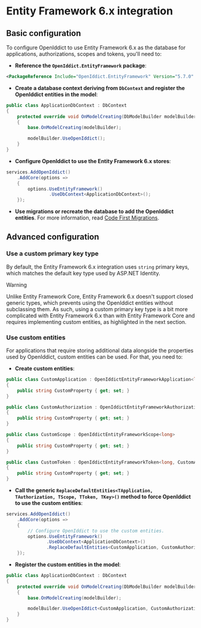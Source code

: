 # Entity Framework 6.x integration

## Basic configuration

To configure OpenIddict to use Entity Framework 6.x as the database for applications, authorizations, scopes and tokens, you'll need to:
  - **Reference the `OpenIddict.EntityFramework` package**:

  ```xml
  <PackageReference Include="OpenIddict.EntityFramework" Version="5.7.0" />
  ```

  - **Create a database context deriving from `DbContext` and register the OpenIddict entities in the model**:

  ```csharp
  public class ApplicationDbContext : DbContext
  {
      protected override void OnModelCreating(DbModelBuilder modelBuilder)
      {
          base.OnModelCreating(modelBuilder);

          modelBuilder.UseOpenIddict();
      }
  }
  ```

  - **Configure OpenIddict to use the Entity Framework 6.x stores**:

  ```csharp
  services.AddOpenIddict()
      .AddCore(options =>
      {
          options.UseEntityFramework()
                  .UseDbContext<ApplicationDbContext>();
      });
  ```

  - **Use migrations or recreate the database to add the OpenIddict entities**.
For more information, read [Code First Migrations](https://docs.microsoft.com/en-us/ef/ef6/modeling/code-first/migrations/).

## Advanced configuration

### Use a custom primary key type

By default, the Entity Framework 6.x integration uses `string` primary keys, which matches the default key type used by ASP.NET Identity.

> [!WARNING]
> Unlike Entity Framework Core, Entity Framework 6.x doesn't support closed generic types, which prevents using the OpenIddict entities
> without subclassing them. As such, using a custom primary key type is a bit more complicated with Entity Framework 6.x than with
> Entity Framework Core and requires implementing custom entities, as highlighted in the next section.

### Use custom entities

For applications that require storing additional data alongside the properties used by OpenIddict, custom entities can be used. For that, you need to:
  - **Create custom entities**:

  ```csharp
  public class CustomApplication : OpenIddictEntityFrameworkApplication<long, CustomAuthorization, CustomToken>
  {
      public string CustomProperty { get; set; }
  }

  public class CustomAuthorization : OpenIddictEntityFrameworkAuthorization<long, CustomApplication, CustomToken>
  {
      public string CustomProperty { get; set; }
  }

  public class CustomScope : OpenIddictEntityFrameworkScope<long>
  {
      public string CustomProperty { get; set; }
  }

  public class CustomToken : OpenIddictEntityFrameworkToken<long, CustomApplication, CustomAuthorization>
  {
      public string CustomProperty { get; set; }
  }
  ```

  - **Call the generic `ReplaceDefaultEntities<TApplication, TAuthorization, TScope, TToken, TKey>()` method to force OpenIddict to use the custom entities**:

  ```csharp
  services.AddOpenIddict()
      .AddCore(options =>
      {
          // Configure OpenIddict to use the custom entities.
          options.UseEntityFramework()
                 .UseDbContext<ApplicationDbContext>()
                 .ReplaceDefaultEntities<CustomApplication, CustomAuthorization, CustomScope, CustomToken, long>();
      });
  ```

  - **Register the custom entities in the model**:

  ```csharp
  public class ApplicationDbContext : DbContext
  {
      protected override void OnModelCreating(DbModelBuilder modelBuilder)
      {
          base.OnModelCreating(modelBuilder);

          modelBuilder.UseOpenIddict<CustomApplication, CustomAuthorization, CustomScope, CustomToken, long>();
      }
  }
  ```